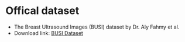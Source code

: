 # Offical dataset 
- The Breast Ultrasound Images (BUSI) dataset by Dr. Aly Fahmy et al.
- Download link: [BUSI Dataset](https://scholar.cu.edu.eg/Dataset_BUSI.zip)
